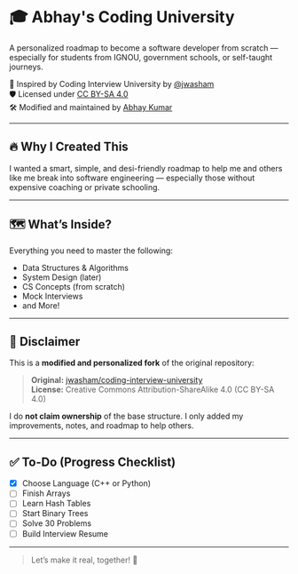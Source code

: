 # 🎓 Abhay's Coding University

A personalized roadmap to become a software developer from scratch — especially for students from IGNOU, government schools, or self-taught journeys.

🚀 Inspired by Coding Interview University by [@jwasham](https://github.com/jwasham)  
🛡️ Licensed under [CC BY-SA 4.0](https://creativecommons.org/licenses/by-sa/4.0/)  
🛠️ Modified and maintained by [Abhay Kumar](https://github.com/YOUR_USERNAME)

---

## 🔥 Why I Created This

I wanted a smart, simple, and desi-friendly roadmap to help me and others like me break into software engineering — especially those without expensive coaching or private schooling.

---

## 🗺️ What’s Inside?

Everything you need to master the following:
- Data Structures & Algorithms
- System Design (later)
- CS Concepts (from scratch)
- Mock Interviews
- and More!

---

## 📌 Disclaimer

This is a **modified and personalized fork** of the original repository:

> **Original:** [jwasham/coding-interview-university](https://github.com/jwasham/coding-interview-university)  
> **License:** Creative Commons Attribution-ShareAlike 4.0 (CC BY-SA 4.0)

I do **not claim ownership** of the base structure. I only added my improvements, notes, and roadmap to help others.

---

## ✅ To-Do (Progress Checklist)

- [x] Choose Language (C++ or Python)
- [ ] Finish Arrays
- [ ] Learn Hash Tables
- [ ] Start Binary Trees
- [ ] Solve 30 Problems
- [ ] Build Interview Resume

---

> Let’s make it real, together! 💪

